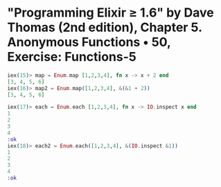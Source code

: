 # "Programming Elixir ≥ 1.6" by Dave Thomas (2nd edition), Chapter 5. Anonymous Functions • 50, Exercise: Functions-5

```elixir
iex(15)> map = Enum.map [1,2,3,4], fn x -> x + 2 end
[3, 4, 5, 6]
iex(16)> map2 = Enum.map([1,2,3,4], &(&1 + 2))
[3, 4, 5, 6]
```

```elixir
iex(17)> each = Enum.each [1,2,3,4], fn x -> IO.inspect x end
1
2
3
4
:ok
iex(18)> each2 = Enum.each([1,2,3,4], &(IO.inspect &1))
1
2
3
4
:ok
````
